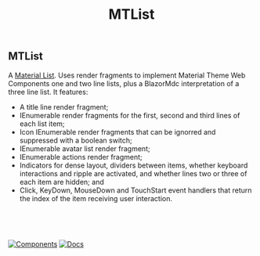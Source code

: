 ﻿---
uid: C.MTList
title: MTList
---
## MTList<TItem>

A [Material List](https://material.io/develop/web/components/lists/). Uses render fragments to implement Material Theme Web Components one and two line lists, plus a BlazorMdc interpretation of a three line list. It features:

- A title line render fragment;
- IEnumerable render fragments for the first, second and third lines of each list item;
- Icon IEnumerable render fragments that can be ignorred and suppressed with a boolean switch;
- IEnumerable avatar list render fragment;
- IEnumerable actions render fragment;
- Indicators for dense layout, dividers between items, whether keyboard interactions and ripple are activated, and whether lines two or three of each item are hidden; and
- Click, KeyDown, MouseDown and TouchStart event handlers that return the index of the item receiving user interaction.

&nbsp;

&nbsp;

[![Components](https://img.shields.io/static/v1?label=Components&message=Core&color=blue)](xref:A.CoreComponents)
[![Docs](https://img.shields.io/static/v1?label=API%20Documentation&message=MTCard&color=brightgreen)](xref:BlazorMdc.MTList`1)